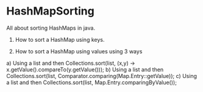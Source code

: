 # HashMapSorting
All about sorting HashMaps in java.

1) How to sort a HashMap using keys.

2) How to sort a HashMap using values using 3 ways

a) Using a list and then Collections.sort(list, (x,y) -> x.getValue().compareTo(y.getValue()));
b) Using a list and then Collections.sort(list, Comparator.comparing(Map.Entry::getValue));
c) Using a list and then Collections.sort(list, Map.Entry.comparingByValue());
